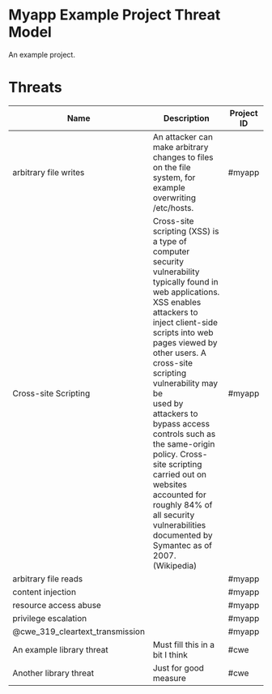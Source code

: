 # Myapp Example Project Threat Model

An example project.
# Threats
| Name | Description | Project ID |
| ---- | ----------- | ---------- |
| arbitrary file writes | An attacker can make arbitrary changes to files on the file system, for example overwriting /etc/hosts. | #myapp |
| Cross-site Scripting | Cross-site scripting (XSS) is a type of computer security vulnerability typically found in web applications. XSS enables <br>attackers to inject client-side scripts into web pages viewed by other users. A cross-site scripting vulnerability may be <br>used by attackers to bypass access controls such as the same-origin policy. Cross-site scripting carried out on websites <br>accounted for roughly 84% of all security vulnerabilities documented by Symantec as of 2007. (Wikipedia) | #myapp |
| arbitrary file reads |  | #myapp |
| content injection |  | #myapp |
| resource access abuse |  | #myapp |
| privilege escalation |  | #myapp |
| @cwe_319_cleartext_transmission |  | #myapp |
| An example library threat | Must fill this in a bit I think | #cwe |
| Another library threat | Just for good measure | #cwe |
